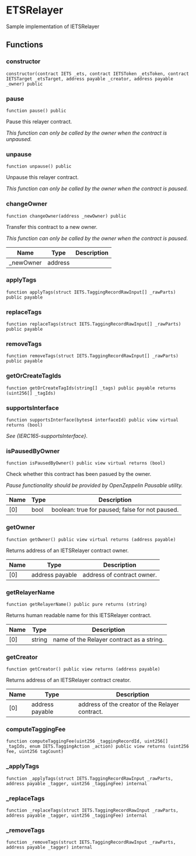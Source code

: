 # ETSRelayer

Sample implementation of IETSRelayer

## Functions

### constructor

```solidity
constructor(contract IETS _ets, contract IETSToken _etsToken, contract IETSTarget _etsTarget, address payable _creator, address payable _owner) public
```

### pause

```solidity
function pause() public
```

Pause this relayer contract.

_This function can only be called by the owner when the contract is unpaused._

### unpause

```solidity
function unpause() public
```

Unpause this relayer contract.

_This function can only be called by the owner when the contract is paused._

### changeOwner

```solidity
function changeOwner(address _newOwner) public
```

Transfer this contract to a new owner.

_This function can only be called by the owner when the contract is paused._

| Name       | Type    | Description |
| ---------- | ------- | ----------- |
| \_newOwner | address |             |

### applyTags

```solidity
function applyTags(struct IETS.TaggingRecordRawInput[] _rawParts) public payable
```

### replaceTags

```solidity
function replaceTags(struct IETS.TaggingRecordRawInput[] _rawParts) public payable
```

### removeTags

```solidity
function removeTags(struct IETS.TaggingRecordRawInput[] _rawParts) public payable
```

### getOrCreateTagIds

```solidity
function getOrCreateTagIds(string[] _tags) public payable returns (uint256[] _tagIds)
```

### supportsInterface

```solidity
function supportsInterface(bytes4 interfaceId) public view virtual returns (bool)
```

_See {IERC165-supportsInterface}._

### isPausedByOwner

```solidity
function isPausedByOwner() public view virtual returns (bool)
```

Check whether this contract has been pasued by the owner.

_Pause functionality should be provided by OpenZeppelin Pausable utility._

| Name | Type | Description                                     |
| ---- | ---- | ----------------------------------------------- |
| [0]  | bool | boolean: true for paused; false for not paused. |

### getOwner

```solidity
function getOwner() public view virtual returns (address payable)
```

Returns address of an IETSRelayer contract owner.

| Name | Type            | Description                |
| ---- | --------------- | -------------------------- |
| [0]  | address payable | address of contract owner. |

### getRelayerName

```solidity
function getRelayerName() public pure returns (string)
```

Returns human readable name for this IETSRelayer contract.

| Name | Type   | Description                               |
| ---- | ------ | ----------------------------------------- |
| [0]  | string | name of the Relayer contract as a string. |

### getCreator

```solidity
function getCreator() public view returns (address payable)
```

Returns address of an IETSRelayer contract creator.

| Name | Type            | Description                                     |
| ---- | --------------- | ----------------------------------------------- |
| [0]  | address payable | address of the creator of the Relayer contract. |

### computeTaggingFee

```solidity
function computeTaggingFee(uint256 _taggingRecordId, uint256[] _tagIds, enum IETS.TaggingAction _action) public view returns (uint256 fee, uint256 tagCount)
```

### \_applyTags

```solidity
function _applyTags(struct IETS.TaggingRecordRawInput _rawParts, address payable _tagger, uint256 _taggingFee) internal
```

### \_replaceTags

```solidity
function _replaceTags(struct IETS.TaggingRecordRawInput _rawParts, address payable _tagger, uint256 _taggingFee) internal
```

### \_removeTags

```solidity
function _removeTags(struct IETS.TaggingRecordRawInput _rawParts, address payable _tagger) internal
```
